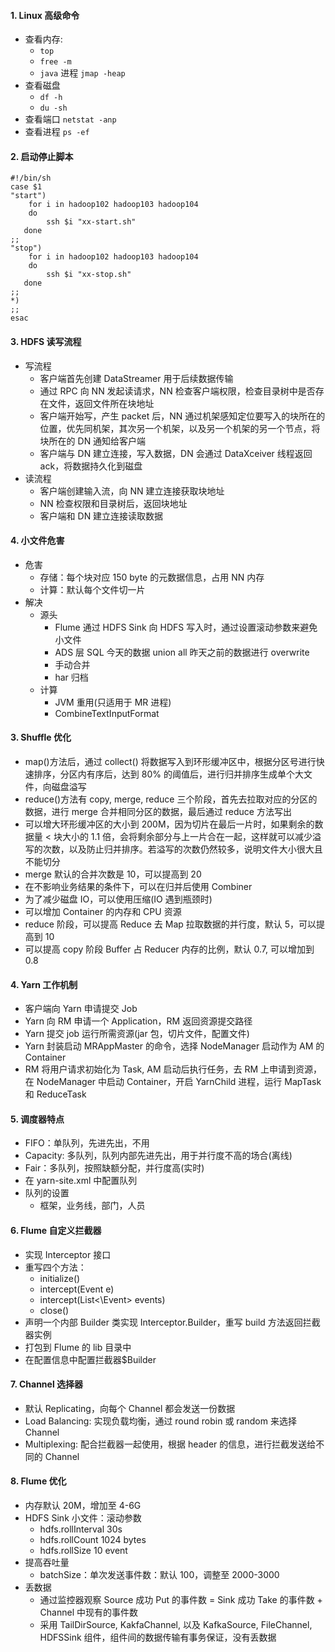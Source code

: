 #### 1. Linux 高级命令

- 查看内存: 
	- `top` 
	- `free -m` 
	- `java` 进程 `jmap -heap` 
- 查看磁盘
	- `df -h`
	- `du -sh`
- 查看端口 `netstat -anp`
- 查看进程 `ps -ef`

#### 2. 启动停止脚本
```shell
#!/bin/sh
case $1 
"start")
	for i in hadoop102 hadoop103 hadoop104
	do
		ssh $i "xx-start.sh"
   done
;;
"stop")
	for i in hadoop102 hadoop103 hadoop104
	do
		ssh $i "xx-stop.sh"
   done
;;
*)
;;
esac
```
#### 3. HDFS 读写流程
- 写流程
	- 客户端首先创建 DataStreamer 用于后续数据传输
	- 通过 RPC 向 NN 发起读请求，NN 检查客户端权限，检查目录树中是否存在文件，返回文件所在块地址
	- 客户端开始写，产生 packet 后，NN 通过机架感知定位要写入的块所在的位置，优先同机架，其次另一个机架，以及另一个机架的另一个节点，将块所在的 DN 通知给客户端
	- 客户端与 DN 建立连接，写入数据，DN 会通过 DataXceiver 线程返回 ack，将数据持久化到磁盘
- 读流程
	- 客户端创建输入流，向 NN 建立连接获取块地址
	- NN 检查权限和目录树后，返回块地址
	- 客户端和 DN 建立连接读取数据

#### 4. 小文件危害
- 危害
	- 存储：每个块对应 150 byte 的元数据信息，占用 NN 内存
	- 计算：默认每个文件切一片
- 解决
	- 源头
		- Flume 通过 HDFS Sink 向 HDFS 写入时，通过设置滚动参数来避免小文件
		- ADS 层 SQL 今天的数据 union all 昨天之前的数据进行 overwrite
		- 手动合并
		- har 归档
	- 计算
		- JVM 重用(只适用于 MR 进程)
		- CombineTextInputFormat

#### 3. Shuffle 优化

- map()方法后，通过 collect() 将数据写入到环形缓冲区中，根据分区号进行快速排序，分区内有序后，达到 80% 的阈值后，进行归并排序生成单个大文件，向磁盘溢写
- reduce()方法有 copy, merge, reduce 三个阶段，首先去拉取对应的分区的数据，进行 merge 合并相同分区的数据，最后通过 reduce 方法写出
- 可以增大环形缓冲区的大小到 200M，因为切片在最后一片时，如果剩余的数据量 < 块大小的 1.1 倍，会将剩余部分与上一片合在一起，这样就可以减少溢写的次数，以及防止归并排序。若溢写的次数仍然较多，说明文件大小很大且不能切分
- merge 默认的合并次数是 10，可以提高到 20
- 在不影响业务结果的条件下，可以在归并后使用 Combiner
- 为了减少磁盘 IO，可以使用压缩(IO 遇到瓶颈时)
- 可以增加 Container 的内存和 CPU 资源
- reduce 阶段，可以提高 Reduce 去 Map 拉取数据的并行度，默认 5，可以提高到 10
- 可以提高 copy 阶段 Buffer 占 Reducer 内存的比例，默认 0.7, 可以增加到 0.8
#### 4. Yarn 工作机制

- 客户端向 Yarn 申请提交 Job
- Yarn 向 RM 申请一个 Application，RM 返回资源提交路径
- Yarn 提交 job 运行所需资源(jar 包，切片文件，配置文件)
- Yarn 封装启动 MRAppMaster 的命令，选择 NodeManager 启动作为 AM 的 Container
- RM 将用户请求初始化为 Task, AM 启动后执行任务，去 RM 上申请到资源，在 NodeManager 中启动 Container，开启 YarnChild 进程，运行 MapTask 和 ReduceTask

#### 5. 调度器特点

- FIFO：单队列，先进先出，不用
- Capacity: 多队列，队列内部先进先出，用于并行度不高的场合(离线)
- Fair：多队列，按照缺额分配，并行度高(实时)
- 在 yarn-site.xml 中配置队列
- 队列的设置
	- 框架，业务线，部门，人员

#### 6. Flume 自定义拦截器

- 实现 Interceptor 接口
- 重写四个方法：
	- initialize()
	- intercept(Event e)
	- intercept(List<\Event> events)
	- close()
- 声明一个内部 Builder 类实现 Interceptor.Builder，重写 build 方法返回拦截器实例
- 打包到 Flume 的 lib 目录中
- 在配置信息中配置拦截器$Builder

#### 7. Channel 选择器

- 默认 Replicating，向每个 Channel 都会发送一份数据
- Load Balancing: 实现负载均衡，通过 round robin 或 random 来选择 Channel
- Multiplexing: 配合拦截器一起使用，根据 header 的信息，进行拦截发送给不同的 Channel

#### 8. Flume 优化

- 内存默认 20M，增加至 4-6G
- HDFS Sink 小文件：滚动参数
	- hdfs.rollInterval 30s
	- hdfs.rollCount 1024 bytes
	- hdfs.rollSize 10 event
- 提高吞吐量
	- batchSize：单次发送事件数：默认 100，调整至 2000-3000
- 丢数据
	- 通过监控器观察 Source 成功 Put 的事件数 = Sink 成功 Take 的事件数 + Channel 中现有的事件数
	- 采用 TailDirSource, KakfaChannel, 以及 KafkaSource, FileChannel, HDFSSink 组件，组件间的数据传输有事务保证，没有丢数据
